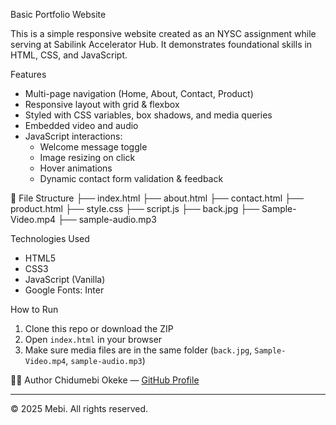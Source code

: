 Basic Portfolio Website

This is a simple responsive website created as an NYSC assignment while serving at Sabilink Accelerator Hub. It demonstrates foundational skills in HTML, CSS, and JavaScript.

Features

- Multi-page navigation (Home, About, Contact, Product)
- Responsive layout with grid & flexbox
- Styled with CSS variables, box shadows, and media queries
- Embedded video and audio
- JavaScript interactions:
  - Welcome message toggle
  - Image resizing on click
  - Hover animations
  - Dynamic contact form validation & feedback

📁 File Structure
├── index.html
├── about.html
├── contact.html
├── product.html
├── style.css
├── script.js
├── back.jpg
├── Sample-Video.mp4
├── sample-audio.mp3

Technologies Used
- HTML5
- CSS3
- JavaScript (Vanilla)
- Google Fonts: Inter

How to Run
1. Clone this repo or download the ZIP
2. Open `index.html` in your browser
3. Make sure media files are in the same folder (`back.jpg`, `Sample-Video.mp4`, `sample-audio.mp3`)

🙋‍♀️ Author
Chidumebi Okeke — [GitHub Profile](https://github.com/justmebi)

---

© 2025 Mebi. All rights reserved.
